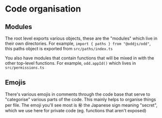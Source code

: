 # Code organisation

## Modules

The root level exports various objects, these are the "modules" which live in their own directories. For example, `import { paths } from "@oddjs/odd"`, this paths object is exported from `src/paths/index.ts`

You also have modules that contain functions that will be mixed in with the other top-level functions. For example, `odd.appId()` which lives in `src/permissions.ts`


## Emojis

There's various emojis in comments through the code base that serve to "categorise" various parts of the code. This mainly helps to organise things per file. The emoji you'll see most is ㊙️ the Japanese sign meaning "secret", which we use here for private code (eg. functions that aren't exposed)